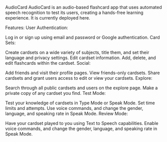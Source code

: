 AudioCard
AudioCard is an audio-based flashcard app that uses automated speech recognition to test its users, creating a hands-free learning experience. It is currently deployed here.

Features:
User Authentication:

Log in or sign up using email and password or Google authentication.
Card Sets:

Create cardsets on a wide variety of subjects, title them, and set their language and privacy settings.
Edit cardset information.
Add, delete, and edit flashcards within the cardset.
Social:

Add friends and visit their profile pages.
View friends-only cardsets.
Share cardsets and grant users access to edit or view your cardsets.
Explore:

Search through all public cardsets and users on the explore page.
Make a private copy of any cardset you find.
Test Mode:

Test your knowledge of cardsets in Type Mode or Speak Mode.
Set time limits and attempts.
Use voice commands, and change the gender, language, and speaking rate in Speak Mode.
Review Mode:

Have your cardset played to you using Text to Speech capabilities.
Enable voice commands, and change the gender, language, and speaking rate in Speak Mode.
